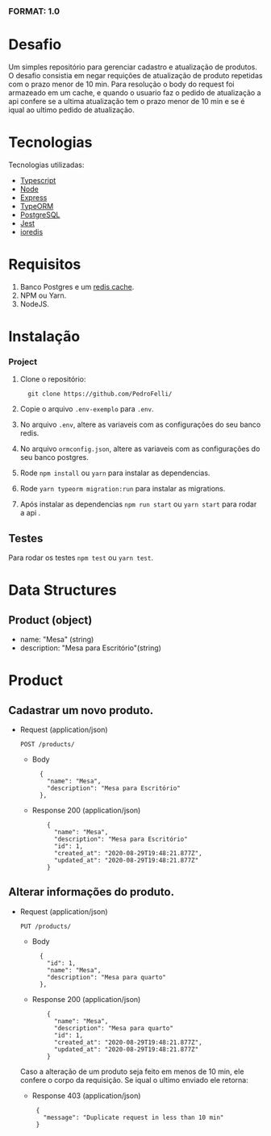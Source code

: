 ###  FORMAT: 1.0


# Desafio 
  Um simples repositório para gerenciar cadastro e atualização de produtos.
  O desafio consistia em negar requições de atualização de produto repetidas com o prazo menor de 10 min.
  Para resolução o body do request foi armazeado em um cache, e quando o usuario faz o pedido de atualização a api confere se a ultima atualização tem o prazo menor de 10 min e se é iqual ao ultimo pedido de atualização.



# Tecnologias
Tecnologias utilizadas:

* [Typescript](https://www.typescriptlang.org/)
* [Node](https://nodejs.org/en/)
* [Express](https://expressjs.com/)
* [TypeORM](http://typeorm.io/)
* [PostgreSQL](https://www.postgresql.org/)
* [Jest](https://jestjs.io/)
* [ioredis](https://github.com/luin/ioredis)

# Requisitos

1.  Banco Postgres e um [redis cache](https://hub.docker.com/_/redis).
2.  NPM ou Yarn.
2.  NodeJS.



# Instalação

### Project
1.  Clone o repositório:

          git clone https://github.com/PedroFelli/

2. Copie o arquivo `.env-exemplo` para `.env`.
3. No arquivo `.env`, altere as variaveis com as configurações do seu banco redis.
4. No arquivo `ormconfig.json`, altere as variaveis com as configurações do seu banco postgres. 
5. Rode `npm install` ou `yarn` para instalar as dependencias.
7. Rode `yarn typeorm migration:run` para instalar as migrations.
6. Após instalar as dependencias `npm run start` ou `yarn start` para rodar a api .



## Testes
Para rodar os testes `npm test` ou `yarn test`.

# Data Structures

## Product (object)
+ name: "Mesa" (string)
+ description: "Mesa para Escritório"(string)


# Product

## Cadastrar um novo produto.

+ Request (application/json)

  `POST /products/`
    + Body

            {
              "name": "Mesa",
              "description": "Mesa para Escritório"
            },

  + Response 200 (application/json)

            {
              "name": "Mesa",
              "description": "Mesa para Escritório"
              "id": 1,
              "created_at": "2020-08-29T19:48:21.877Z",
              "updated_at": "2020-08-29T19:48:21.877Z"
            }


## Alterar informações do produto.

+ Request (application/json)

  `PUT /products/`
    + Body

            {
              "id": 1,
              "name": "Mesa",
              "description": "Mesa para quarto"
            },

  + Response 200 (application/json)

            {
              "name": "Mesa",
              "description": "Mesa para quarto"
              "id": 1,
              "created_at": "2020-08-29T19:48:21.877Z",
              "updated_at": "2020-08-29T19:48:21.877Z"
            }


  Caso a alteração de um produto seja feito em menos de 10 min, ele confere o corpo da requisição. Se iqual o ultimo enviado ele retorna: 

     + Response 403 (application/json)

            {
              "message": "Duplicate request in less than 10 min"
            }
        


